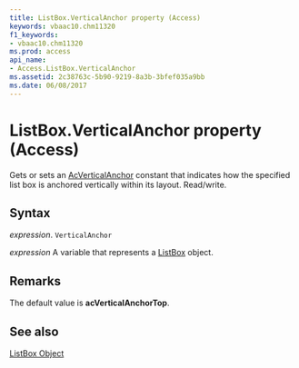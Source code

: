 ```yaml
---
title: ListBox.VerticalAnchor property (Access)
keywords: vbaac10.chm11320
f1_keywords:
- vbaac10.chm11320
ms.prod: access
api_name:
- Access.ListBox.VerticalAnchor
ms.assetid: 2c38763c-5b90-9219-8a3b-3bfef035a9bb
ms.date: 06/08/2017
---
```



# ListBox.VerticalAnchor property (Access)

Gets or sets an [AcVerticalAnchor](Access.AcVerticalAnchor.md) constant that indicates how the specified list box is anchored vertically within its layout. Read/write.


## Syntax

_expression_. `VerticalAnchor`

_expression_ A variable that represents a [ListBox](Access.ListBox.md) object.


## Remarks

The default value is  **acVerticalAnchorTop**.


## See also


[ListBox Object](Access.ListBox.md)

